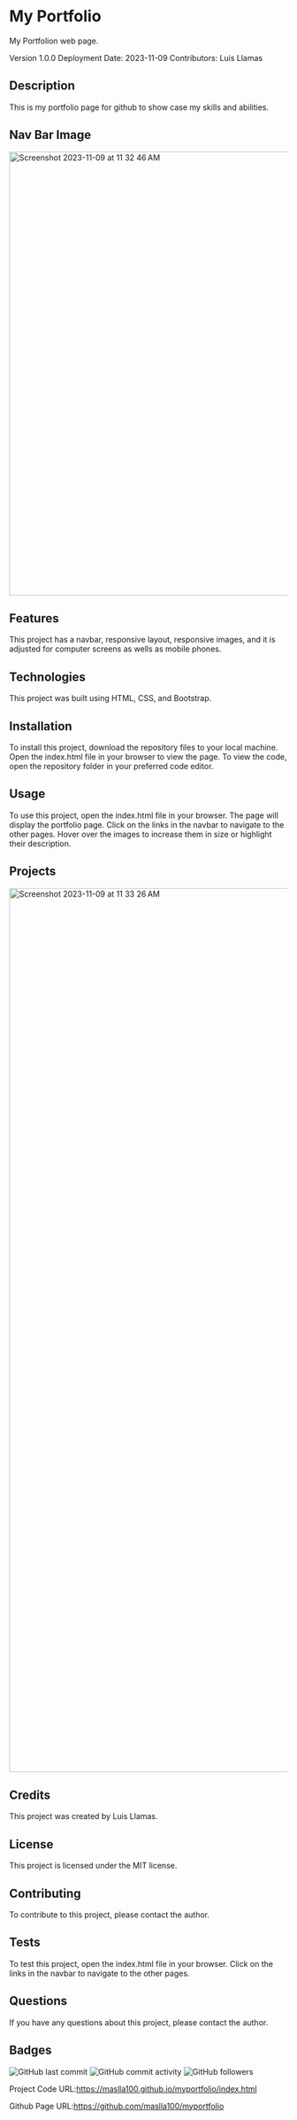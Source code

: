 # My Portfolio

My Portfolion web page.

Version 1.0.0
Deployment Date: 2023-11-09
Contributors: Luis Llamas

## Description

This is my portfolio page for github to show case my skills and abilities.

## Nav Bar Image

<img width="802" alt="Screenshot 2023-11-09 at 11 32 46 AM" src="https://github.com/maslla100/myportfolio/assets/115488593/22f3710f-1ac6-45b2-88c0-238ce09882a1">


## Features

This project has a navbar, responsive layout, responsive images, and it is adjusted for computer screens as wells as mobile phones.

## Technologies

This project was built using HTML, CSS, and Bootstrap.

## Installation

To install this project, download the repository files to your local machine. Open the index.html file in your browser to view the page. To view the code, open the repository folder in your preferred code editor.

## Usage

To use this project, open the index.html file in your browser. The page will display the portfolio page. Click on the links in the navbar to navigate to the other pages.  Hover over the images to increase them in size or highlight their description.

## Projects
<img width="1598" alt="Screenshot 2023-11-09 at 11 33 26 AM" src="https://github.com/maslla100/myportfolio/assets/115488593/afa079c4-57e4-4d95-9c59-d7e01df14aba">

## Credits

This project was created by Luis Llamas. 

## License

This project is licensed under the MIT license.

## Contributing

To contribute to this project, please contact the author.

## Tests

To test this project, open the index.html file in your browser. Click on the links in the navbar to navigate to the other pages.

## Questions

If you have any questions about this project, please contact the author.

## Badges

![GitHub last commit](https://img.shields.io/github/last-commit/maslla100/Challenge-UTA-2)
![GitHub commit activity](https://img.shields.io/github/commit-activity/m/maslla100/Challenge-UTA-2)
![GitHub followers](https://img.shields.io/github/followers/maslla100?style=social)

Project Code URL:https://maslla100.github.io/myportfolio/index.html

Github Page URL:https://github.com/maslla100/myportfolio
